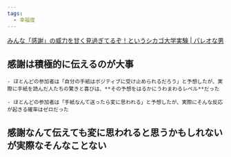 ```yaml
---
tags:
  - 幸福度
---
```

[みんな「感謝」の威力を甘く見過ぎてるぞ！というシカゴ大学実験 | パレオな男](https://yuchrszk.blogspot.com/2018/08/blog-post.html)

## 感謝は積極的に伝えるのが大事

```
- ほとんどの参加者は「自分の手紙はポジティブに受け止められるだろう」と予想したが、実際に手紙を読んだ人たちの驚きと喜びは、**その予想をはるかにうわまわるレベル**だった

- ほとんどの参加者は「手紙なんて送ったら変に思われる」と予想したが、実際にそんな反応が起きる確率はゼロだった
```

## 感謝なんて伝えても変に思われると思うかもしれないが実際なそんなことない

